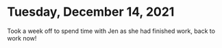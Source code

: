 # Tuesday, December 14, 2021

Took a week off to spend time with Jen as she had finished work, back to work now!
